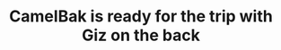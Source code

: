 ---
title: CamelBak is ready for the trip with Giz on the back
category: blog
lat: 47.60293
lng: -122.30847
image: https://s3-us-west-2.amazonaws.com/travels2013/2014-01-04 00:02:40 PST.jpg
observation: 20140104000240PST
---